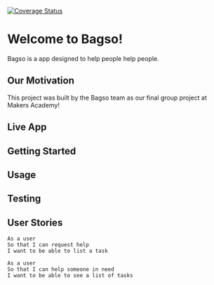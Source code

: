 [![Coverage Status](https://coveralls.io/repos/github/JRRS1982/Bagsos/badge.svg?branch=master)](https://coveralls.io/github/JRRS1982/Bagsos?branch=master)

# Welcome to Bagso!

Bagso is a app designed to help people help people.

## Our Motivation

This project was built by the Bagso team as our final group project at Makers Academy!


## Live App
## Getting Started
## Usage
## Testing
## User Stories

```
As a user
So that I can request help
I want to be able to list a task

As a user
So that I can help someone in need
I want to be able to see a list of tasks
```
